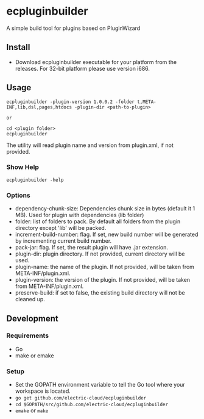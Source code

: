 ecpluginbuilder
===============
A simple build tool for plugins based on PluginWizard

## Install

- Download ecpluginbuilder executable for your platform from the releases. For 32-bit platform please use version i686.

## Usage

    ecpluginbuilder -plugin-version 1.0.0.2 -folder t,META-INF,lib,dsl,pages,htdocs -plugin-dir <path-to-plugin>

    or

    cd <plugin folder>
    ecpluginbuilder

The utility will read plugin name and version from plugin.xml, if not provided.

### Show Help

    ecpluginbuilder -help

### Options

* dependency-chunk-size: Dependencies chunk size in bytes (default it 1 MB). Used for plugin with dependencies (lib folder)
* folder: list of folders to pack. By default all folders from the plugin directory except 'lib' will be packed.
* increment-build-number: flag. If set, new build number will be generated by incrementing current build number.
* pack-jar: flag. If set, the result plugin will have .jar extension.
* plugin-dir: plugin directory. If not provided, current directory will be used.
* plugin-name: the name of the plugin. If not provided, will be taken from META-INF/plugin.xml.
* plugin-version: the version of the plugin. If not provided, will be taken from META-INF/plugin.xml.
* preserve-build: if set to false, the existing build directory will not be cleaned up.


## Development
### Requirements
- Go
- make or emake

### Setup
- Set the GOPATH environment variable to tell the Go tool where your workspace is located.
- `go get github.com/electric-cloud/ecpluginbuilder`
- `cd $GOPATH/src/github.com/electric-cloud/ecpluginbuilder`
- `emake` or `make`
